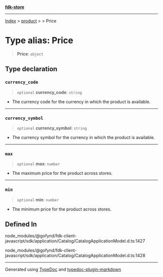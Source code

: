 [**fdk-store**](../../../README.md)
***

[Index](../../../API.md) > [product](../../README.md) > [<internal>](../README.md) > Price

# Type alias: Price

> **Price**: `object`

## Type declaration

### `currency_code`

> `optional` **currency\_code**: `string`

- The currency code for the currency in
which the product is available.

***

### `currency_symbol`

> `optional` **currency\_symbol**: `string`

- The currency symbol for the currency
in which the product is available.

***

### `max`

> `optional` **max**: `number`

- The maximum price for the product across stores.

***

### `min`

> `optional` **min**: `number`

- The minimum price for the product across stores.

## Defined In

node\_modules/@gofynd/fdk-client-javascript/sdk/application/Catalog/CatalogApplicationModel.d.ts:1427

node\_modules/@gofynd/fdk-client-javascript/sdk/application/Catalog/CatalogApplicationModel.d.ts:1428

***
Generated using [TypeDoc](https://typedoc.org/) and [typedoc-plugin-markdown](https://www.npmjs.com/package/typedoc-plugin-markdown)
